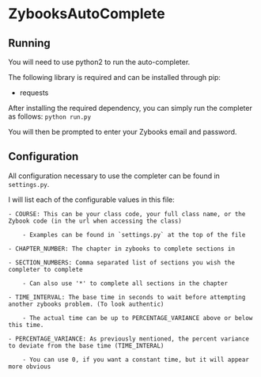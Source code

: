 # ZybooksAutoComplete

## Running
You will need to use python2 to run the auto-completer.

The following library is required and can be installed through pip:
  - requests
  
  After installing the required dependency, you can simply run the completer as follows:
  `python run.py`
  
  You will then be prompted to enter your Zybooks email and password.
  
  ## Configuration
  All configuration necessary to use the completer can be found in `settings.py`.
  
  I will list each of the configurable values in this file:
  
    - COURSE: This can be your class code, your full class name, or the Zybook code (in the url when accessing the class) 
    
        - Examples can be found in `settings.py` at the top of the file
        
    - CHAPTER_NUMBER: The chapter in zybooks to complete sections in
    
    - SECTION_NUMBERS: Comma separated list of sections you wish the completer to complete
    
        - Can also use '*' to complete all sections in the chapter
        
    - TIME_INTERVAL: The base time in seconds to wait before attempting another zybooks problem. (To look authentic)
    
        - The actual time can be up to PERCENTAGE_VARIANCE above or below this time.
        
    - PERCENTAGE_VARIANCE: As previously mentioned, the percent variance to deviate from the base time (TIME_INTERAL)
    
        - You can use 0, if you want a constant time, but it will appear more obvious
